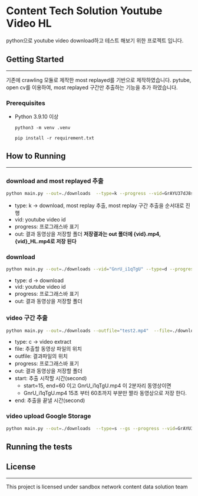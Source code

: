 # Content Tech Solution Youtube Video HL

python으로 youtube video download하고 테스트 해보기 위한 프로젝트 입니다.

## Getting Started

---

기존에 crawling 모듈로 제작한 most replayed를 기반으로 제작하였습니다.
pytube, open cv를 이용하여, most replayed 구간만 추출하는 기능을 추가 하였습니다.

### Prerequisites

-   Python 3.9.10 이상

    ```
    python3 -m venv .venv
    ```

    ```
    pip install -r requirement.txt
    ```

## How to Running

---

### download and most replayed 추출

```bash
python main.py --out=./downloads  --type=k --progress --vid=GrAYU37dJ8s
```

-   type: k -> download, most replay 추출, most replay 구간 추출을 순서대로 진행
-   vid: youtube video id
-   progress: 프로그래스바 표기
-   out: 결과 동영상을 저장할 폴더
    **저장결과는 out 폴더에 {vid}.mp4, {vid}\_HL.mp4로 저장 된다**

### download

```bash
python main.py --out=./downloads --vid="GnrU_i1qTgU" --type=d --progress
```

-   type: d -> download
-   vid: youtube video id
-   progress: 프로그래스바 표기
-   out: 결과 동영상을 저장할 폴더

### video 구간 추출

```bash
python main.py --out=./downloads --outfile="test2.mp4"  --file=./downloads/GnrU_i1qTgU.mp4 --type=c --progress --start=15 --end=300
```

-   type: c -> video extract
-   file: 추출할 동영상 파일의 위치
-   outfile: 결과파일의 위치
-   progress: 프로그래스바 표기
-   out: 결과 동영상을 저장할 폴더
-   start: 추출 시작할 시간(second)
    -   start=15, end=60 이고 GnrU_i1qTgU.mp4 이 2분자리 동영상이면
    -   GnrU_i1qTgU.mp4 15초 부터 60초까지 부분만 짤라 동영상으로 저장 한다.
-   end: 추출을 끝낼 시간(second)

### video upload Google Storage

```bash
python main.py --out=./downloads  --type=s --gs --progress --vid=GrAYU37dJ8s --frame
```

## Running the tests

## License

---

This project is licensed under sandbox network content data solution team
